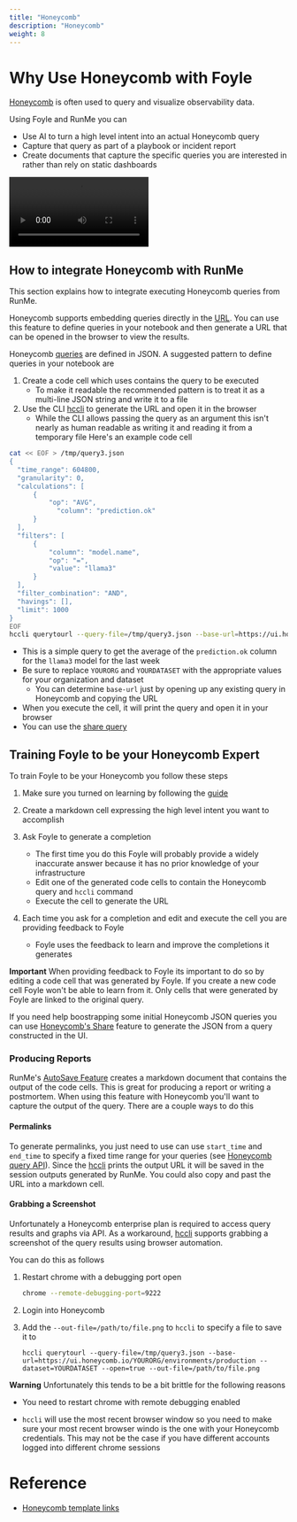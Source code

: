 ```yaml
---
title: "Honeycomb"
description: "Honeycomb"
weight: 8
---
```


# Why Use Honeycomb with Foyle

[Honeycomb](https://honeycomb.io) is often used to query and visualize observability data.

Using Foyle and RunMe you can

* Use AI to turn a high level intent into an actual Honeycomb query
* Capture that query as part of a playbook or incident report
* Create documents that capture the specific queries you are interested in rather than rely
  on static dashboards

<video controls style="max-width: 50%; height: auto;">
  <source src="https://storage.googleapis.com/foyle-public/videos/foylehoneycomb.mp4" type="video/mp4">
  Your browser does not support the video tag.
</video>

## How to integrate Honeycomb with RunMe

This section explains how to integrate executing Honeycomb queries from RunMe.

Honeycomb supports embedding queries directly in the 
[URL](https://docs.honeycomb.io/investigate/collaborate/share-query/). You can use this feature to define queries
in your notebook and then generate a URL that can be opened in the browser to view the results.

Honeycomb [queries](https://docs.honeycomb.io/api/tag/Querieshttps://docs.honeycomb.io/api/tag/Queries) are defined
in JSON. A suggested pattern to define queries in your notebook are

1. Create a code cell which uses contains the query to be executed
   * To make it readable the recommended pattern is to treat it as a multi-line JSON
     string and write it to a file
2. Use the CLI [hccli](https://github.com/jlewi/hccli) to generate the URL and open it in the browser
   * While the CLI allows passing the query as an argument this isn't nearly as human
     readable as writing it and reading it from a temporary file
Here's an example code cell

```bash
cat << EOF > /tmp/query3.json
{
  "time_range": 604800,
  "granularity": 0,  
  "calculations": [
      {
          "op": "AVG",
            "column": "prediction.ok"
      }
  ],
  "filters": [
      {
          "column": "model.name",
          "op": "=",
          "value": "llama3"
      }
  ],
  "filter_combination": "AND",
  "havings": [],
  "limit": 1000
}
EOF
hccli querytourl --query-file=/tmp/query3.json --base-url=https://ui.honeycomb.io/YOURORG/environments/production --dataset=YOURDATASET --open=true
```

* This is a simple query to get the average of the `prediction.ok` column for the `llama3` model for the last week
* Be sure to replace `YOURORG` and `YOURDATASET` with the appropriate values for your organization and dataset
  * You can determine `base-url` just by opening up any existing query in Honeycomb and copying the URL
* When you execute the cell, it will print the query and open it in your browser
* You can use the [share query](https://docs.honeycomb.io/investigate/collaborate/share-query/)

## Training Foyle to be your Honeycomb Expert

To train Foyle to be your Honeycomb you follow these steps

1. Make sure you turned on learning by following the [guide](/learning/)
1. Create a markdown cell expressing the high level intent you want to accomplish
1. Ask Foyle to generate a completion

   * The first time you do this Foyle will probably provide a widely inaccurate answer because it has no prior
     knowledge of your infrastructure
   * Edit one of the generated code cells to contain the Honeycomb query and `hccli` command
   * Execute the cell to generate the URL
1. Each time you ask for a completion and edit and execute the cell you are providing feedback to Foyle 
   * Foyle uses the feedback to learn and improve the completions it generates

**Important** When providing feedback to Foyle its important to do so by editing a code cell that was generated
by Foyle. If you create a new code cell Foyle won't be able to learn from it. Only cells that were generated by Foyle
are linked to the original query.

If you need help boostrapping some initial Honeycomb JSON queries you can use [Honeycomb's Share](https://docs.honeycomb.io/investigate/collaborate/share-query/)
feature to generate the JSON from a query constructed in the UI.

### Producing Reports

RunMe's [AutoSave Feature](https://docs.runme.dev/configuration/auto-save) creates a markdown document that
contains the output of the code cells. This is great for producing a report or writing a postmortem.
When using this feature with Honeycomb you'll want to capture the output of the query. There are a couple ways
to do this

#### Permalinks
To generate permalinks, you just need to use can use `start_time` and
`end_time` to specify a fixed time range for your queries (see [Honeycomb query API](https://docs.honeycomb.io/api/tag/Queries/#operation/createQuery)). Since the 
[hccli](https://github.com/jlewi/hccli) prints the output URL it will be saved in the session outputs generated
by RunMe. You could also copy and past the URL into a markdown cell.

#### Grabbing a Screenshot

Unfortunately a Honeycomb enterprise plan is required to access query results and graphs via API. 
As a workaround, [hccli](https://github.com/jlewi/hccli) supports grabbing a screenshot of the query results using 
browser automation.

You can do this as follows

1. Restart chrome with a debugging port open 

   ```bash
   chrome --remote-debugging-port=9222
   ```

1. Login into Honeycomb

1. Add the `--out-file=/path/to/file.png` to `hccli` to specify a file to save it to

   ```
   hccli querytourl --query-file=/tmp/query3.json --base-url=https://ui.honeycomb.io/YOURORG/environments/production --dataset=YOURDATASET --open=true --out-file=/path/to/file.png
   ```
   
**Warning** Unfortunately this tends to be a bit brittle for the following reasons

* You need to restart chrome with remote debugging enabled

* `hccli` will use the most recent browser window so you need to make sure your most recent browser windo
    is the one with your Honeycomb credentials. This may not be the case if you have different accounts logged
    into different chrome sessions
















# Reference

* [Honeycomb template links](https://docs.honeycomb.io/investigate/collaborate/share-query/)